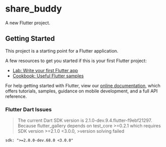 # share_buddy

A new Flutter project.

## Getting Started

This project is a starting point for a Flutter application.

A few resources to get you started if this is your first Flutter project:

- [Lab: Write your first Flutter app](https://flutter.io/docs/get-started/codelab)
- [Cookbook: Useful Flutter samples](https://flutter.io/docs/cookbook)

For help getting started with Flutter, view our 
[online documentation](https://flutter.io/docs), which offers tutorials, 
samples, guidance on mobile development, and a full API reference.

### Flutter Dart Issues 
          
>The current Dart SDK version is 2.1.0-dev.9.4.flutter-f9ebf21297.
>Because flutter_gallery depends on test_core >=0.2.1 which requires SDK version >=2.1.0 <3.0.0, >version solving failed

```
sdk: ">=2.0.0-dev.68.0 <3.0.0"
```